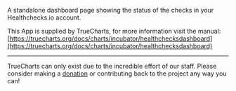 A standalone dashboard page showing the status of the checks in your Healthchecks.io account.


This App is supplied by TrueCharts, for more information visit the manual: [https://truecharts.org/docs/charts/incubator/healthchecksdashboard](https://truecharts.org/docs/charts/incubator/healthchecksdashboard)

---

TrueCharts can only exist due to the incredible effort of our staff.
Please consider making a [donation](https://truecharts.org/docs/about/sponsor) or contributing back to the project any way you can!
